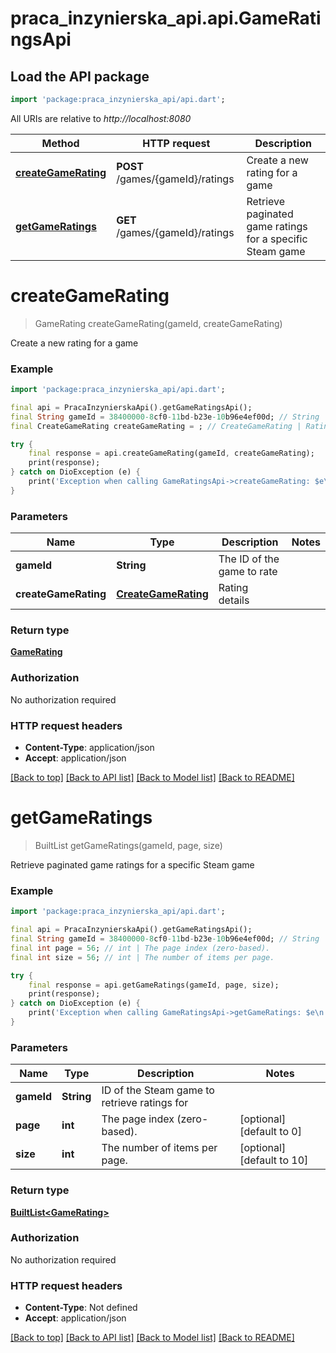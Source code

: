 # praca_inzynierska_api.api.GameRatingsApi

## Load the API package
```dart
import 'package:praca_inzynierska_api/api.dart';
```

All URIs are relative to *http://localhost:8080*

Method | HTTP request | Description
------------- | ------------- | -------------
[**createGameRating**](GameRatingsApi.md#creategamerating) | **POST** /games/{gameId}/ratings | Create a new rating for a game
[**getGameRatings**](GameRatingsApi.md#getgameratings) | **GET** /games/{gameId}/ratings | Retrieve paginated game ratings for a specific Steam game


# **createGameRating**
> GameRating createGameRating(gameId, createGameRating)

Create a new rating for a game

### Example
```dart
import 'package:praca_inzynierska_api/api.dart';

final api = PracaInzynierskaApi().getGameRatingsApi();
final String gameId = 38400000-8cf0-11bd-b23e-10b96e4ef00d; // String | The ID of the game to rate
final CreateGameRating createGameRating = ; // CreateGameRating | Rating details

try {
    final response = api.createGameRating(gameId, createGameRating);
    print(response);
} catch on DioException (e) {
    print('Exception when calling GameRatingsApi->createGameRating: $e\n');
}
```

### Parameters

Name | Type | Description  | Notes
------------- | ------------- | ------------- | -------------
 **gameId** | **String**| The ID of the game to rate | 
 **createGameRating** | [**CreateGameRating**](CreateGameRating.md)| Rating details | 

### Return type

[**GameRating**](GameRating.md)

### Authorization

No authorization required

### HTTP request headers

 - **Content-Type**: application/json
 - **Accept**: application/json

[[Back to top]](#) [[Back to API list]](../README.md#documentation-for-api-endpoints) [[Back to Model list]](../README.md#documentation-for-models) [[Back to README]](../README.md)

# **getGameRatings**
> BuiltList<GameRating> getGameRatings(gameId, page, size)

Retrieve paginated game ratings for a specific Steam game

### Example
```dart
import 'package:praca_inzynierska_api/api.dart';

final api = PracaInzynierskaApi().getGameRatingsApi();
final String gameId = 38400000-8cf0-11bd-b23e-10b96e4ef00d; // String | ID of the Steam game to retrieve ratings for
final int page = 56; // int | The page index (zero-based).
final int size = 56; // int | The number of items per page.

try {
    final response = api.getGameRatings(gameId, page, size);
    print(response);
} catch on DioException (e) {
    print('Exception when calling GameRatingsApi->getGameRatings: $e\n');
}
```

### Parameters

Name | Type | Description  | Notes
------------- | ------------- | ------------- | -------------
 **gameId** | **String**| ID of the Steam game to retrieve ratings for | 
 **page** | **int**| The page index (zero-based). | [optional] [default to 0]
 **size** | **int**| The number of items per page. | [optional] [default to 10]

### Return type

[**BuiltList&lt;GameRating&gt;**](GameRating.md)

### Authorization

No authorization required

### HTTP request headers

 - **Content-Type**: Not defined
 - **Accept**: application/json

[[Back to top]](#) [[Back to API list]](../README.md#documentation-for-api-endpoints) [[Back to Model list]](../README.md#documentation-for-models) [[Back to README]](../README.md)

